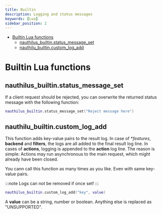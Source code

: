 ```yaml
---
title: Builtin
description: Logging and status messages
keywords: [Lua]
sidebar_position: 2
---
```


<!-- TOC -->
* [Builtin Lua functions](#builtin-lua-functions)
  * [nauthilus\_builtin.status\_message\_set](#nauthilus_builtinstatus_message_set)
  * [nauthilu\_builtin.custom\_log\_add](#nauthilu_builtincustom_log_add)
<!-- TOC -->

# Builtin Lua functions

## nauthilus\_builtin.status\_message\_set

If a client request should be rejected, you can overwrite the returned status message with the following function:

```lua
nauthilus_builtin.status_message_set("Reject message here")
```

## nauthilu\_builtin.custom\_log\_add

This function adds key-value pairs to the result log. In case of **features*, **backend** and **filters**, the logs are all added to the final result log line.
In cases of **actions**, logging is appended to the **action** log line. The reason is simple: Actions may run asynchronous to the main request, which
might already have been closed.

You cann call this function as many times as you like. Even with same key-value pairs.

:::note
Logs can not be removed if once set!
:::

```lua
nauthilus_builtin.custom_log_add("key", value)
```

A **value** can be a string, number or boolean. Anything else is replaced as "UNSUPPORTED".
